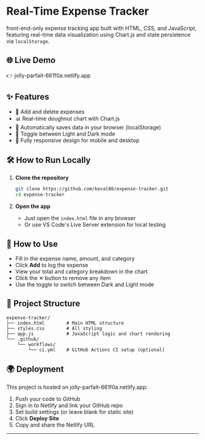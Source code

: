 
# Real-Time Expense Tracker

 front-end-only expense tracking app built with HTML, CSS, and JavaScript, featuring real-time data visualization using Chart.js and state persistence via `localStorage`.

## 🌐 Live Demo
👉 jolly-parfait-661f0a.netlify.app

## ✨ Features

- 📌 Add and delete expenses
- 📊 Real-time doughnut chart with Chart.js
- 💾 Automatically saves data in your browser (localStorage)
- 🌙 Toggle between Light and Dark mode
- 📱 Fully responsive design for mobile and desktop

## 🛠 How to Run Locally

1. **Clone the repository**
   ```bash
   git clone https://github.com/keval88/expense-tracker.git
   cd expense-tracker
   ```

2. **Open the app**
   - Just open the `index.html` file in any browser
   - Or use VS Code's Live Server extension for local testing

## 🧪 How to Use

- Fill in the expense name, amount, and category
- Click **Add** to log the expense
- View your total and category breakdown in the chart
- Click the ✕ button to remove any item
- Use the toggle to switch between Dark and Light mode

## 📂 Project Structure

```
expense-tracker/
├── index.html        # Main HTML structure
├── styles.css        # All styling
├── app.js            # JavaScript logic and chart rendering
└── .github/
    └── workflows/
        └── ci.yml    # GitHub Actions CI setup (optional)
```

## 🌍 Deployment

This project is hosted on jolly-parfait-661f0a.netlify.app:
1. Push your code to GitHub
2. Sign in to Netlify and link your GitHub repo
3. Set build settings (or leave blank for static site)
4. Click **Deploy Site**
5. Copy and share the Netlify URL

---
